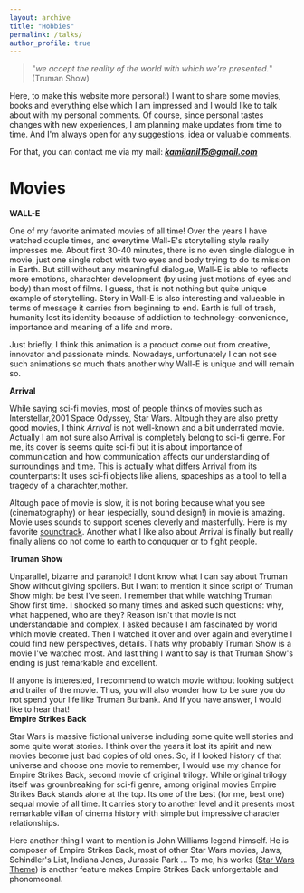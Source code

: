 ```yaml
---
layout: archive
title: "Hobbies"
permalink: /talks/
author_profile: true
---
```


>"*we accept the reality of the world with which we're presented.*" (Truman Show)

Here, to make this website more personal:) I want to share some movies, books and everything else which I am impressed and I would like to talk about with my personal comments. Of course, since personal tastes changes with new experiences, I am planning make updates from time to time. And I'm always open for any suggestions, idea or valuable comments. 

For that, you can contact me via my mail: ***kamilanil15@gmail.com*** 

Movies
======

**WALL-E**

One of my favorite animated movies of all time! Over the years I have watched couple times, and everytime Wall-E's storytelling style really impresses me. About first 30-40 minutes, there is no even single dialogue in movie, just one single robot with two eyes and body trying to do its mission in Earth. But still without any meaningful dialogue, Wall-E is able to reflects more emotions, charachter development (by using just motions of eyes and body) than most of films. I guess, that is not nothing but quite unique example of storytelling. Story in Wall-E is also interesting and valueable in terms of message it carries from beginning to end. Earth is full of trash, humanity lost its identity because of addiction to technology-convenience, importance and meaning of a life and more. 
      

Just briefly, I think this animation is a product come out from creative, innovator and passionate minds. Nowadays, unfortunately I can not see such animations so much thats another why Wall-E is unique and will remain so.
                

**Arrival**

While saying sci-fi movies, most of people thinks of movies such as Interstellar,2001 Space Odyssey, Star Wars. Altough they are also pretty good movies, I think *Arrival* is not well-known and a bit underrated movie. Actually I am not sure also Arrival is completely belong to sci-fi genre. For me, its cover is seems quite sci-fi but it is about importance of communication and how communication affects our understanding of surroundings and time. This is actually what differs Arrival from its counterparts: It uses sci-fi objects like aliens, spaceships as a tool to tell a tragedy of a charachter,mother.  

Altough pace of movie is slow, it is not boring because what you see (cinematography) or hear (especially, sound design!) in movie is amazing. Movie uses sounds to support scenes cleverly and masterfully. Here is my favorite [soundtrack](https://www.youtube.com/watch?v=InyT9Gyoz_o). Another what I like also about Arrival is finally but really finally aliens do not come to earth to conququer or to fight people.   


**Truman Show**

Unparallel, bizarre and paranoid! I dont know what I can say about Truman Show without giving spoilers. But I want to mention it since script of Truman Show might be best I've seen. I remember that while watching Truman Show first time. I shocked so many times and asked such questions: why, what happened, who are they? Reason isn't that movie is not understandable and complex, I asked because I am fascinated by world which movie created. Then I watched it over and over again and everytime I could find new perspectives, details. Thats why probably Truman Show is a movie I've watched most. And last thing I want to say is that Truman Show's ending is just remarkable and excellent. 

If anyone is interested, I recommend to watch movie without looking subject and trailer of the movie. Thus, you will also wonder how to be sure you do not spend your life like Truman Burbank. And If you have answer, I would like to hear that!                                                                                                                                                                     
**Empire Strikes Back**

Star Wars is massive fictional universe including some quite well stories and some quite worst stories. I think over the years it lost its spirit and new movies become just bad copies of old ones. So, if I looked history of that universe and choose one movie to remember, I would use my chance for Empire Strikes Back, second movie of original trilogy. While original trilogy itself was grounbreaking for sci-fi genre, among original movies Empire Strikes Back stands alone at the top. Its one of the best (for me, best one) sequal movie of all time. It carries story to another level and it presents most remarkable villan of cinema history with simple but impressive character relationships.


Here another thing I want to mention is John Williams legend himself. He is composer of Empire Strikes Back, most of other Star Wars movies, Jaws, Schindler's List, Indiana Jones, Jurassic Park ... To me, his works ([Star Wars Theme](https://youtu.be/54hoKbTWon4?list=TLPQMDgwMjIwMjTo4aElJ9mEBg)) is another feature makes Empire Strikes Back unforgettable and phonomeonal.



